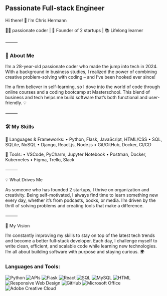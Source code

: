 ## Passionate Full-stack Engineer
Hi there! 👋 I’m Chris Hermann

👨‍💻 passionate coder | 🚀 Founder of 2 startups | 📚 Lifelong learner

⸻

### 🚀 About Me

I’m a 28-year-old passionate coder who made the jump into tech in 2024. With a background in business studies, I realized the power of combining creative problem-solving with coding – and I’ve been hooked ever since!

I’m a firm believer in self-learning, so I dove into the world of code through online courses and a coding bootcamp at Masterschool. This blend of business and tech helps me build software that’s both functional and user-friendly. 💡

⸻

### 🛠️ My Skills

🔹 Languages & Frameworks:
	•	Python, Flask, JavaScript, HTML/CSS
	•	SQL, SQLite, NoSQL
	•	Django, React.js, Node.js
	•	Git/GitHub, Docker, CI/CD

🔹 Tools:
	•	VSCode, PyCharm, Jupyter Notebook
	•	Postman, Docker, Kubernetes
	•	Figma, Trello, Slack

⸻

💡 What Drives Me

As someone who has founded 2 startups, I thrive on organization and creativity. Being self-motivated, I always find time to learn something new every day, whether it’s from podcasts, books, or media. I’m driven by the thrill of solving problems and creating tools that make a difference.

⸻

🌱 My Vision

I’m constantly improving my skills to stay on top of the latest tech trends and become a better full-stack developer. Each day, I challenge myself to write clean, efficient, and scalable code while learning new technologies. I’m all about building software with purpose and staying curious. 🌍

### Languages and Tools:
![Python](https://img.shields.io/badge/-Python-3776AB?style=flat&logo=python&logoColor=white) 
![APIs](https://img.shields.io/badge/-APIs-00457C?style=flat&logo=api&logoColor=white) 
![Flask](https://img.shields.io/badge/-Flask-000000?style=flat&logo=flask&logoColor=white) 
![React](https://img.shields.io/badge/-React-61DAFB?style=flat&logo=react&logoColor=white) 
![SQL](https://img.shields.io/badge/-SQL-CC2927?style=flat&logo=microsoft-sql-server&logoColor=white) 
![MySQL](https://img.shields.io/badge/-MySQL-4479A1?style=flat&logo=mysql&logoColor=white) 
![HTML](https://img.shields.io/badge/-HTML-E34F26?style=flat&logo=html5&logoColor=white) 
![Responsive Web Design](https://img.shields.io/badge/-Responsive%20Web%20Design-1572B6?style=flat&logo=css3&logoColor=white) 
![GitHub](https://img.shields.io/badge/-GitHub-181717?style=flat&logo=github&logoColor=white) 
![Microsoft Office](https://img.shields.io/badge/-Microsoft%20Office-D83B01?style=flat&logo=microsoft-office&logoColor=white) 
![Adobe Creative Cloud](https://img.shields.io/badge/-Adobe%20Creative%20Cloud-DA1F26?style=flat&logo=adobecreativecloud&logoColor=white) 
